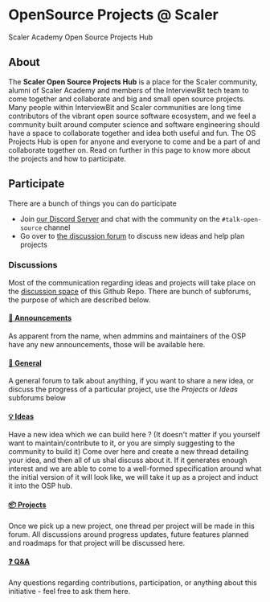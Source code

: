 # OpenSource Projects @ Scaler 
Scaler Academy Open Source Projects Hub 

## About 

The **Scaler Open Source Projects Hub** is a place for the Scaler community, alumni of Scaler Academy and members of the InterviewBit tech team to come together and collaborate and big and small open source projects. 
Many people within InterviewBit and Scaler communities are long time contributors of the vibrant open source software ecosystem, and we feel a community built around computer science and software engineering should have a space to collaborate together and idea both useful and fun. 
The OS Projects Hub is open for anyone and everyone to come and be a part of and collaborate together on. Read on further in this page to know more about the projects and how to participate. 


## Participate 

There are a bunch of things you can do participate 

- Join [our Discord Server](https://discord.gg/scaler) and chat with the community on the `#talk-open-source` channel 
- Go over to [the discussion forum](https://github.com/scaleracademy/open-source-projects/discussions) to discuss new ideas and help plan projects 


### Discussions

Most of the communication regarding ideas and projects will take place on the [discussion space](https://github.com/scaleracademy/open-source-projects/discussions) of this Github Repo. There are bunch of subforums, the purpose of which are described below. 

#### [📣 Announcements](https://github.com/scaleracademy/open-source-projects/discussions/categories/announcements) 
As apparent from the name, when admmins and maintainers of the OSP have any new announcements, those will be available here. 

#### [💬 General](https://github.com/scaleracademy/open-source-projects/discussions/categories/general)
A general forum to talk about anything, if you want to share a new idea, or discuss the progress of a particular project, use the _Projects_ or _Ideas_ subforums below

#### [💡 Ideas](https://github.com/scaleracademy/open-source-projects/discussions/categories/ideas)
Have a new idea which we can build here ? (It doesn't matter if you yourself want to maintain/contribute to it, or you are simply suggesting to the community to build it) Come over here and create a new thread detailing your idea, and then all of us shal discuss about it. 
If it generates enough interest and we are able to come to a well-formed specification around what the initial version of it will look like, we will take it up as a project and induct it into the OSP hub. 

#### [📦 Projects](https://github.com/scaleracademy/open-source-projects/discussions/categories/projects) 
Once we pick up a new project, one thread per project will be made in this forum. All discussions around progress updates, future features planned and roadmaps for that project will be discussed here. 

#### [❓ Q&A](https://github.com/scaleracademy/open-source-projects/discussions/categories/q-a)
Any questions regarding contributions, participation, or anything about this initiative - feel free to ask them here.


